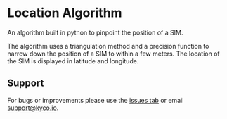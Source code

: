 Location Algorithm
==================

An algorithm built in python to pinpoint the position of a SIM.

The algorithm uses a triangulation method and a precision function to narrow down the position of a SIM to within a few meters. The location of the SIM is displayed in latitude and longitude.


Support
-------

For bugs or improvements please use the [issues tab](https://github.com/kyco/location-algorithm/issues) or email [support@kyco.io](mailto:support@kyco.io).
